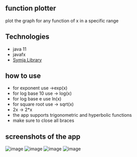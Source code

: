 ## function plotter
plot the graph for any function of x in a specific range
## Technologies
* java 11
* javafx
* [Symja Library](https://github.com/axkr/symja_android_library)


## how to use
- for exponent use ->exp(x)
- for log base 10 use -> log(x)
- for log base e use ln(x)
- for square root use -> sqrt(x)
- 2x -> 2*x
- the app supports trigonometric and hyperbolic functions
- make sure to close all braces

## screenshots of the app
![image](https://user-images.githubusercontent.com/62031222/147423523-b5c6ef03-be5e-4c88-8178-6ba4dc0ba1a7.png)
![image](https://user-images.githubusercontent.com/62031222/147423525-25da6fe4-a3d6-434e-b0a4-8b470571756f.png)
![image](https://user-images.githubusercontent.com/62031222/147423530-5b3bedb0-2240-4970-96b0-ec20621adaa2.png)
![image](https://user-images.githubusercontent.com/62031222/147423536-31fe21d5-f5f5-45c0-b824-2d9b0d35acef.png)








